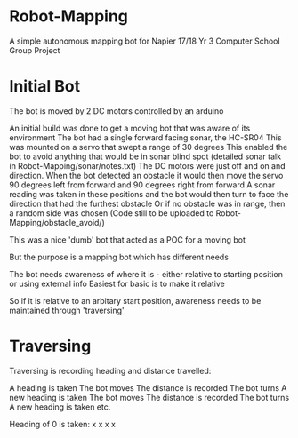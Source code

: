 # Robot-Mapping
A simple autonomous mapping bot for Napier 17/18 Yr 3 Computer School Group Project

# Initial Bot
The bot is moved by 2 DC motors controlled by an arduino

An initial build was done to get a moving bot that was aware of its environment
The bot had a single forward facing sonar, the HC-SR04
This was mounted on a servo that swept a range of 30 degrees
This enabled the bot to avoid anything that would be in sonar blind spot (detailed sonar talk in Robot-Mapping/sonar/notes.txt)
The DC motors were just off and on and direction.
When the bot detected an obstacle it would then move the servo 90 degrees left from forward and 90 degrees right from forward
A sonar reading was taken in these positions and the bot would then turn to face the direction that had the furthest obstacle
Or if no obstacle was in range, then a random side was chosen
(Code still to be uploaded to Robot-Mapping/obstacle_avoid/) 

This was a nice 'dumb' bot that acted as a POC for a moving bot

But the purpose is a mapping bot which has different needs

The bot needs awareness of where it is - either relative to starting position or using external info
Easiest for basic is to make it relative

So if it is relative to an arbitary start position, awareness needs to be maintained through 'traversing'

# Traversing 

Traversing is recording heading and distance travelled:

A heading is taken
The bot moves
The distance is recorded
The bot turns
A new heading is taken
The bot moves
The distance is recorded
The bot turns
A new heading is taken
etc.

Heading of 0 is taken:      x
                            x
                            x
                            x






